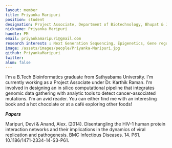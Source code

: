 ```yaml
---
layout: member
title: Priyanka Maripuri
position: student
designation: Project Associate, Department of Biotechnology, Bhupat & Jyoti Mehta School of Biosciences
nickname: Priyanka Maripuri
handle: PM
email: priyankamaripuri@gmail.com
research interests : Next Generation Sequencing, Epigenetics, Gene regulation in specific cell types. 
image: /assets/images/people/Priyanka-Maripuri.jpg
github: PriyankaMaripuri
twitter: 
alum: false
---
```


I'm a B.Tech Bioinformatics graduate from Sathyabama University. I'm currently working as a Project Associate under Dr. Karthik Raman. I'm involved in designing an in silico computational pipeline that integrates genomic data gathering with analytic tools to detect cancer-associated mutations. I'm an avid reader. You can either find me with an interesting book and a hot chocolate or at a café exploring other foods!

<em><strong>Papers</strong></em>

Maripuri, Devi & Anand, Alex. (2014). Disentangling the HIV-1 human protein interaction networks and their implications in the dynamics of viral replication and pathogenesis. BMC Infectious Diseases. 14. P61. 10.1186/1471-2334-14-S3-P61. 
